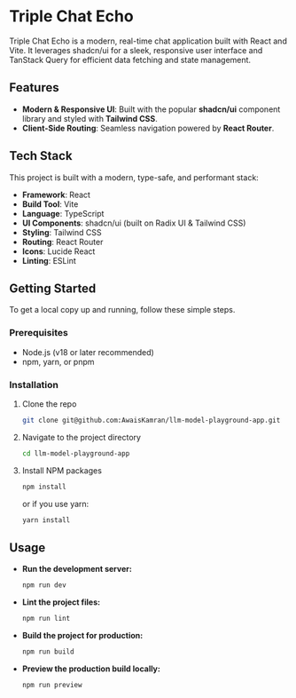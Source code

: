 # Triple Chat Echo

Triple Chat Echo is a modern, real-time chat application built with React and Vite. It leverages shadcn/ui for a sleek, responsive user interface and TanStack Query for efficient data fetching and state management.

## Features

*   **Modern & Responsive UI**: Built with the popular **shadcn/ui** component library and styled with **Tailwind CSS**.
*   **Client-Side Routing**: Seamless navigation powered by **React Router**.
   
##  Tech Stack

This project is built with a modern, type-safe, and performant stack:

*   **Framework**: React
*   **Build Tool**: Vite
*   **Language**: TypeScript
*   **UI Components**: shadcn/ui (built on Radix UI & Tailwind CSS)
*   **Styling**: Tailwind CSS
*   **Routing**: React Router
*   **Icons**: Lucide React
*   **Linting**: ESLint

## Getting Started

To get a local copy up and running, follow these simple steps.

### Prerequisites

*   Node.js (v18 or later recommended)
*   npm, yarn, or pnpm

### Installation

1.  Clone the repo
    ```sh
    git clone git@github.com:AwaisKamran/llm-model-playground-app.git
    ```
2.  Navigate to the project directory
    ```sh
    cd llm-model-playground-app
    ```
3.  Install NPM packages
    ```sh
    npm install
    ```
    or if you use yarn:
    ```sh
    yarn install
    ```

## Usage

*   **Run the development server:**
    ```sh
    npm run dev
    ```

*   **Lint the project files:**
    ```sh
    npm run lint
    ```

*   **Build the project for production:**
    ```sh
    npm run build
    ```

*   **Preview the production build locally:**
    ```sh
    npm run preview
    ```
